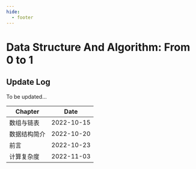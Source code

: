 ```yaml
---
hide:
  - footer
---
```


# Data Structure And Algorithm: From 0 to 1

## Update Log

To be updated...

| Chapter      | Date       |
| ------------ | ---------- |
| 数组与链表     | 2022-10-15 |
| 数据结构简介   | 2022-10-20 |
| 前言          | 2022-10-23 |
| 计算复杂度     | 2022-11-03 |
